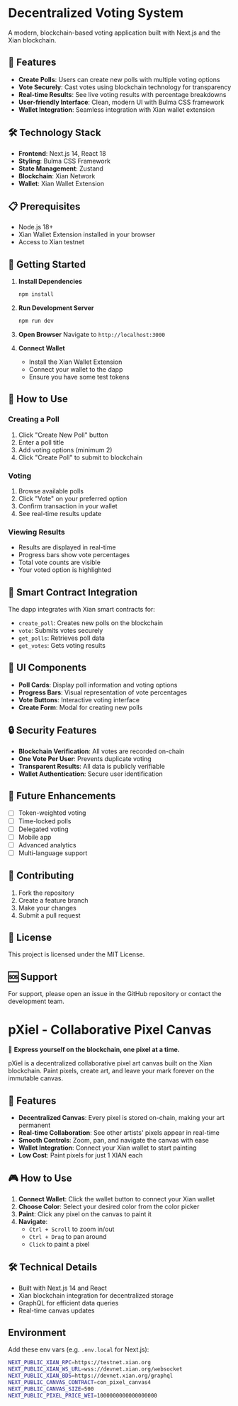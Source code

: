 # Decentralized Voting System

A modern, blockchain-based voting application built with Next.js and the Xian blockchain.

## 🚀 Features

- **Create Polls**: Users can create new polls with multiple voting options
- **Vote Securely**: Cast votes using blockchain technology for transparency
- **Real-time Results**: See live voting results with percentage breakdowns
- **User-friendly Interface**: Clean, modern UI with Bulma CSS framework
- **Wallet Integration**: Seamless integration with Xian wallet extension

## 🛠️ Technology Stack

- **Frontend**: Next.js 14, React 18
- **Styling**: Bulma CSS Framework
- **State Management**: Zustand
- **Blockchain**: Xian Network
- **Wallet**: Xian Wallet Extension

## 📋 Prerequisites

- Node.js 18+
- Xian Wallet Extension installed in your browser
- Access to Xian testnet

## 🚀 Getting Started

1. **Install Dependencies**

   ```bash
   npm install
   ```

2. **Run Development Server**

   ```bash
   npm run dev
   ```

3. **Open Browser**
   Navigate to `http://localhost:3000`

4. **Connect Wallet**
   - Install the Xian Wallet Extension
   - Connect your wallet to the dapp
   - Ensure you have some test tokens

## 🎯 How to Use

### Creating a Poll

1. Click "Create New Poll" button
2. Enter a poll title
3. Add voting options (minimum 2)
4. Click "Create Poll" to submit to blockchain

### Voting

1. Browse available polls
2. Click "Vote" on your preferred option
3. Confirm transaction in your wallet
4. See real-time results update

### Viewing Results

- Results are displayed in real-time
- Progress bars show vote percentages
- Total vote counts are visible
- Your voted option is highlighted

## 🔧 Smart Contract Integration

The dapp integrates with Xian smart contracts for:

- `create_poll`: Creates new polls on the blockchain
- `vote`: Submits votes securely
- `get_polls`: Retrieves poll data
- `get_votes`: Gets voting results

## 🎨 UI Components

- **Poll Cards**: Display poll information and voting options
- **Progress Bars**: Visual representation of vote percentages
- **Vote Buttons**: Interactive voting interface
- **Create Form**: Modal for creating new polls

## 🔒 Security Features

- **Blockchain Verification**: All votes are recorded on-chain
- **One Vote Per User**: Prevents duplicate voting
- **Transparent Results**: All data is publicly verifiable
- **Wallet Authentication**: Secure user identification

## 🚀 Future Enhancements

- [ ] Token-weighted voting
- [ ] Time-locked polls
- [ ] Delegated voting
- [ ] Mobile app
- [ ] Advanced analytics
- [ ] Multi-language support

## 🤝 Contributing

1. Fork the repository
2. Create a feature branch
3. Make your changes
4. Submit a pull request

## 📄 License

This project is licensed under the MIT License.

## 🆘 Support

For support, please open an issue in the GitHub repository or contact the development team.

# pXiel - Collaborative Pixel Canvas

🎨 **Express yourself on the blockchain, one pixel at a time.**

pXiel is a decentralized collaborative pixel art canvas built on the Xian blockchain. Paint pixels, create art, and leave your mark forever on the immutable canvas.

## 🚀 Features

- **Decentralized Canvas**: Every pixel is stored on-chain, making your art permanent
- **Real-time Collaboration**: See other artists' pixels appear in real-time
- **Smooth Controls**: Zoom, pan, and navigate the canvas with ease
- **Wallet Integration**: Connect your Xian wallet to start painting
- **Low Cost**: Paint pixels for just 1 XIAN each

## 🎮 How to Use

1. **Connect Wallet**: Click the wallet button to connect your Xian wallet
2. **Choose Color**: Select your desired color from the color picker
3. **Paint**: Click any pixel on the canvas to paint it
4. **Navigate**:
   - `Ctrl + Scroll` to zoom in/out
   - `Ctrl + Drag` to pan around
   - `Click` to paint a pixel

## 🛠️ Technical Details

- Built with Next.js 14 and React
- Xian blockchain integration for decentralized storage
- GraphQL for efficient data queries
- Real-time canvas updates

## Environment

Add these env vars (e.g. `.env.local` for Next.js):

```bash
NEXT_PUBLIC_XIAN_RPC=https://testnet.xian.org
NEXT_PUBLIC_XIAN_WS_URL=wss://devnet.xian.org/websocket
NEXT_PUBLIC_XIAN_BDS=https://devnet.xian.org/graphql
NEXT_PUBLIC_CANVAS_CONTRACT=con_pixel_canvas4
NEXT_PUBLIC_CANVAS_SIZE=500
NEXT_PUBLIC_PIXEL_PRICE_WEI=1000000000000000000
```
